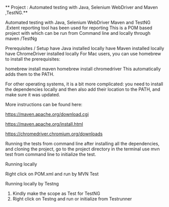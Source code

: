 ** Project : Automated testing with Java, Selenium WebDriver and Maven ,TestNG.** 


Automated testing with Java, Selenium WebDriver Maven  and TestNG .Extent reporting tool has been used for reporting
This is a POM based project  with  which can be run from Command line  and locally through maven /TestNg

Prerequisites / Setup
have Java installed locally
have Maven installed locally
have ChromeDriver installed locally
For Mac users, you can use homebrew to install the prerequisites:

homebrew install maven
homebrew install chromedriver
This automatically adds them to the PATH.

For other operating systems, it is a bit more complicated: you need to install the dependencies locally and then also add their location to the PATH, and make sure it was updated.

More instructions can be found here:

https://maven.apache.org/download.cgi

https://maven.apache.org/install.html

https://chromedriver.chromium.org/downloads

Running the tests from command line
after installing all the dependencies, and cloning the project, go to the project directory in the terminal
use mvn test from command line to initialize the test.

Running locally

Right click on POM.xml and run by MVN Test

Running locally by Testng
1. Kindly make the scope as Test for TestNG 
2. Right click on Testng and run or initialize from Testrunner
 
